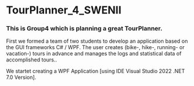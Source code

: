 # TourPlanner_4_SWENII
### This is Group4 which is planning a great TourPlanner.

First we formed a team of two students to develop an application based on the GUI frameworks C# / WPF.
The user creates (bike-, hike-, running- or vacation-) tours in advance and manages  the logs and 
statistical data of accomplished tours..

We startet creating a WPF Application [using IDE Visual Studio 2022 .NET 7.0 Version]. 
